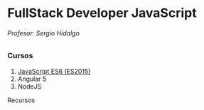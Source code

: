 # FullStack Developer JavaScript
###### Profesor: Sergio Hidalgo
### Cursos
1. [JavaScript ES6 (ES2015)](https://github.com/Area51TrainingCenter/FullStackDeveloper-Group03/tree/master/Javascript)
2. Angular 5
3. NodeJS

Recursos
